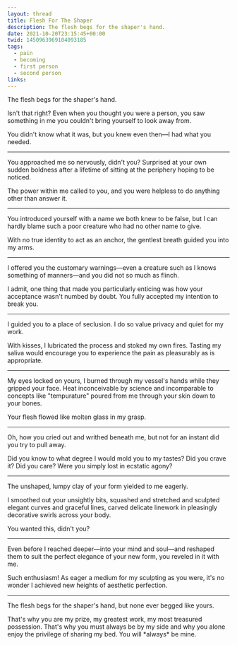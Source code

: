 ```yaml
---
layout: thread
title: Flesh For The Shaper
description: The flesh begs for the shaper's hand.
date: 2021-10-20T23:15:45+00:00
twid: 1450963969104093185
tags:
  - pain
  - becoming
  - first person
  - second person
links:
---
```

<article class="thread">
<section class="tweet">
<p>The flesh begs for the shaper's hand.</p>
<p>Isn't that right? Even when you thought you were a person, you saw something in me you couldn't bring yourself to look away from.</p>
<p>You didn't know what it was, but you knew even then—I had what you needed.</p>
</section>
<hr class="tweet_sep">
<section class="tweet">
<p>You approached me so nervously, didn't you? Surprised at your own sudden boldness after a lifetime of sitting at the periphery hoping to be noticed.</p>
<p>The power within me called to you, and you were helpless to do anything other than answer it.</p>
</section>
<hr class="tweet_sep">
<section class="tweet">
<p>You introduced yourself with a name we both knew to be false, but I can hardly blame such a poor creature who had no other name to give.</p>
<p>With no true identity to act as an anchor, the gentlest breath guided you into my arms.</p>
</section>
<hr class="tweet_sep">
<section class="tweet">
<p>I offered you the customary warnings—even a creature such as I knows something of manners—and you did not so much as flinch.</p>
<p>I admit, one thing that made you particularly enticing was how your acceptance wasn't numbed by doubt. You fully accepted my intention to break you.</p>
</section>
<hr class="tweet_sep">
<section class="tweet">
<p>I guided you to a place of seclusion. I do so value privacy and quiet for my work.</p>
<p>With kisses, I lubricated the process and stoked my own fires. Tasting my saliva would encourage you to experience the pain as pleasurably as is appropriate.</p>
</section>
<hr class="tweet_sep">
<section class="tweet">
<p>My eyes locked on yours, I burned through my vessel's hands while they gripped your face. Heat inconceivable by science and incomparable to concepts like "tempurature" poured from me through your skin down to your bones.</p>
<p>Your flesh flowed like molten glass in my grasp.</p>
</section>
<hr class="tweet_sep">
<section class="tweet">
<p>Oh, how you cried out and writhed beneath me, but not for an instant did you try to pull away.</p>
<p>Did you know to what degree I would mold you to my tastes? Did you crave it? Did you care? Were you simply lost in ecstatic agony? </p>
</section>
<hr class="tweet_sep">
<section class="tweet">
<p>The unshaped, lumpy clay of your form yielded to me eagerly.</p>
<p>I smoothed out your unsightly bits, squashed and stretched and sculpted elegant curves and graceful lines, carved delicate linework in pleasingly decorative swirls across your body.</p>
<p>You wanted this, didn't you?</p>
</section>
<hr class="tweet_sep">
<section class="tweet">
<p>Even before I reached deeper—into your mind and soul—and reshaped them to suit the perfect elegance of your new form, you reveled in it with me.</p>
<p>Such enthusiasm! As eager a medium for my sculpting as you were, it's no wonder I achieved new heights of aesthetic perfection.</p>
</section>
<hr class="tweet_sep">
<section class="tweet">
<p>The flesh begs for the shaper's hand, but none ever begged like yours.</p>
<p>That's why you are my prize, my greatest work, my most treasured possession. That's why you must always be by my side and why you alone enjoy the privilege of sharing my bed. You will *always* be mine.</p>
</section>
</article>
